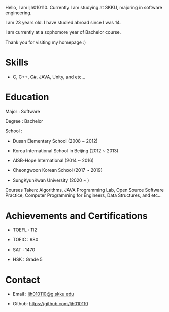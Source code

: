 Hello, I am ljh010110. Currently I am studying at SKKU, majoring in software engineering.

I am 23 years old. I have studied abroad since I was 14.

I am currently at a sophomore year of Bachelor course.

Thank you for visiting my homepage :)


# Skills

- C, C++, C#, JAVA, Unity, and etc...

# Education

Major  : Software

Degree : Bachelor

School : 

- Dusan Elementary School (2008 ~ 2012)

- Korea International School in Beijing (2012 ~ 2013)
         
- AISB-Hope International (2014 ~ 2016)
         
- Cheongwoon Korean School (2017 ~ 2019)

- SungKyunKwan University (2020 ~ )

Courses Taken: Algorithms, JAVA Programming Lab, Open Source Software Practice, Computer Programming for Engineers, Data Structures, and etc...

# Achievements and Certifications

- TOEFL : 112

- TOEIC : 980

- SAT   : 1470

- HSK   : Grade 5

# Contact

- Email : ljh010110@g.skku.edu

- Github: https://github.com/ljh010110
